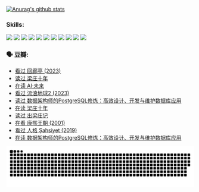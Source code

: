 
[![Anurag's github stats](https://github-readme-stats.vercel.app/api?username=w940853815)](https://github.com/anuraghazra/github-readme-stats)

### Skills:

<code><img height="32" src="https://cdn.jsdelivr.net/npm/simple-icons@v5/icons/python.svg"></code>
<code><img height="32" src="https://cdn.jsdelivr.net/npm/simple-icons@v5/icons/javascript.svg"></code>
<code><img height="32" src="https://cdn.jsdelivr.net/npm/simple-icons@v5/icons/django.svg"></code>
<code><img height="32" src="https://cdn.jsdelivr.net/npm/simple-icons@v5/icons/flask.svg"></code>
<code><img height="32" src="https://cdn.jsdelivr.net/npm/simple-icons@v5/icons/vuetify.svg"></code>
<code><img height="32" src="https://cdn.jsdelivr.net/npm/simple-icons@v5/icons/git.svg"></code>
<code><img height="32" src="https://cdn.jsdelivr.net/npm/simple-icons@v5/icons/docker.svg"></code>
<code><img height="32" src="https://cdn.jsdelivr.net/npm/simple-icons@v5/icons/postgresql.svg"></code>
<code><img height="32" src="https://cdn.jsdelivr.net/npm/simple-icons@v5/icons/elasticsearch.svg"></code>
<code><img height="32" src="https://cdn.jsdelivr.net/npm/simple-icons@v5/icons/macos.svg"></code>
<code><img height="32" src="https://cdn.jsdelivr.net/npm/simple-icons@v5/icons/linux.svg"></code>

### 🗣 豆瓣:

<!-- DOUBAN-ACTIVITIES:START -->
- [看过 回廊亭‎ (2023)](https://www.douban.com/people/136069238/status/4215992758/?_i=82892663)
- [读过 梁庄十年](https://www.douban.com/people/136069238/status/4206664969/?_i=82892663)
- [在读 AI·未来](https://www.douban.com/people/136069238/status/4206653520/?_i=82892663)
- [看过 流浪地球2‎ (2023)](https://www.douban.com/people/136069238/status/4199558549/?_i=82892663)
- [读过 数据架构师的PostgreSQL修炼：高效设计、开发与维护数据库应用](https://www.douban.com/people/136069238/status/4199451104/?_i=82892663)
- [在读 梁庄十年](https://www.douban.com/people/136069238/status/4198822794/?_i=82892663)
- [读过 出梁庄记](https://www.douban.com/people/136069238/status/4198821001/?_i=82892663)
- [在看 康熙王朝‎ (2001)](https://www.douban.com/people/136069238/status/4198508156/?_i=82892663)
- [看过 人格 Şahsiyet‎ (2019)](https://www.douban.com/people/136069238/status/4198163968/?_i=82892663)
- [在读 数据架构师的PostgreSQL修炼：高效设计、开发与维护数据库应用](https://www.douban.com/people/136069238/status/4195338884/?_i=82892663)
<!-- DOUBAN-ACTIVITIES:END -->


![Snake animation](https://raw.githubusercontent.com/w940853815/w940853815/output/github-contribution-grid-snake.svg)

<!--
**w940853815/w940853815** is a ✨ _special_ ✨ repository because its `README.md` (this file) appears on your GitHub profile.

Here are some ideas to get you started:

- 🔭 I’m currently working on ...
- 🌱 I’m currently learning ...
- 👯 I’m looking to collaborate on ...
- 🤔 I’m looking for help with ...
- 💬 Ask me about ...
- 📫 How to reach me: ...
- 😄 Pronouns: ...
- ⚡ Fun fact: ...
-->

